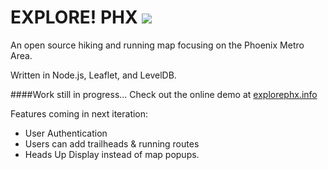 EXPLORE! PHX <a href="https://travis-ci.org/accraze/explorePHX" target="_blank"><img src="https://travis-ci.org/accraze/explorePHX.svg?branch=master"/></a>
=========================
An open source hiking and running map focusing on the Phoenix Metro Area.

Written in Node.js, Leaflet, and LevelDB.

####Work still in progress...
Check out the online demo at [explorephx.info](http://explorephx.info/ "Explore PHX") 

Features coming in next iteration:
- User Authentication
- Users can add trailheads & running routes
- Heads Up Display instead of map popups. 
